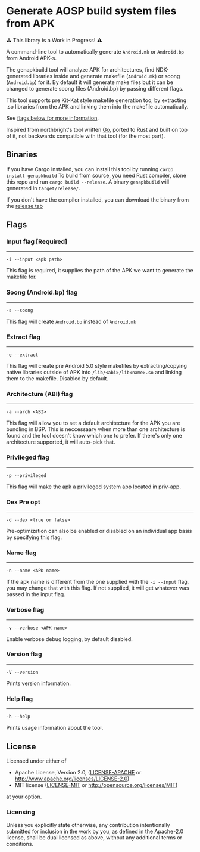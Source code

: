  Generate AOSP build system files from APK
=====

⚠️ This library is a Work in Progress! ⚠️

A command-line tool to automatically generate `Android.mk` or `Android.bp` from Android APK-s.

The genapkbuild tool will analyze APK for architectures, find NDK-generated libraries inside and generate makefile (`Android.mk`) or soong (`Android.bp`) for it. By default it will generate make files but it can be changed to generate soong files (Android.bp) by passing different flags.


This tool supports pre Kit-Kat style makefile generation too, by extracting .so libraries from the APK and linking them into the makefile automatically. 

See [flags below for more information](#Flags). 

Inspired from northbright's tool written [Go](https://github.com/northbright/genandroidmk), ported to Rust and built on top of it, not backwards compatible with that tool (for the most part).

## Binaries

If you have Cargo installed, you can install this tool by running `cargo install genapkbuild`
To build from source, you need Rust compiler, clone this repo and run `cargo build --release`. A binary `genapkbuild` will generated in `target/release/`.

If you don't have the compiler installed, you can download the binary from the [release tab](https://github.com/bensadiku/genapkbuild/releases)


## Flags

### Input flag [Required]
---

`-i --input <apk path>`

This flag is required, it supplies the path of the APK we want to generate the makefile for.

### Soong (Android.bp) flag
---

`-s --soong`

This flag will create `Android.bp` instead of `Android.mk`

### Extract flag
---

`-e --extract`

This flag will create pre Android 5.0 style makefiles by extracting/copying native libraries outside of APK into `/lib/<abi>/lib<name>.so` and linking them to the makefile. Disabled by default.

### Architecture (ABI) flag
---

`-a --arch <ABI>`

This flag will allow you to set a default architecture for the APK you are bundling in BSP.
This is neccessaary when more than one architecture is found and the tool doesn't know which one to prefer.
If there's only one architecture supported, it will auto-pick that.


### Privileged flag
---

`-p --privileged`

This flag will make the apk a privileged system app located in priv-app.


### Dex Pre opt
---
`-d --dex <true or false>`

Pre-optimization can also be enabled or disabled on an individual app basis by specifying this flag.

### Name flag
---

`-n --name <APK name>`

If the apk name is different from the one supplied with the `-i --input` flag, you may change that with this flag. If not supplied, it will get whatever was passed in the input flag. 

### Verbose flag
---

`-v --verbose <APK name>`

Enable verbose debug logging, by default disabled.

### Version flag
---

`-V --version`

Prints version information.

### Help flag
---

`-h --help`

Prints usage information about the tool.


License
---
Licensed under either of

- Apache License, Version 2.0, ([LICENSE-APACHE](LICENSE-APACHE) or http://www.apache.org/licenses/LICENSE-2.0)
- MIT license ([LICENSE-MIT](LICENSE-MIT) or http://opensource.org/licenses/MIT)

at your option.

### Licensing

Unless you explicitly state otherwise, any contribution intentionally submitted
for inclusion in the work by you, as defined in the Apache-2.0 license, shall be
dual licensed as above, without any additional terms or conditions.